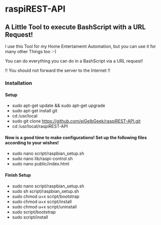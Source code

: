 # raspiREST-API

## A Little Tool to execute BashScript with a URL Request!
I use this Tool for my Home Entertainemt Automation, but you can use it for many other Things too :-)

You can do everything you can do in a BashScript via a URL request!

!! You should not forward the server to the Internet !!

### Installation

#### Setup
* sudo apt-get update && sudo apt-get upgrade
* sudo apt-get install git
* cd /usr/local
* sudo git clone https://github.com/eiGelbGeek/raspiREST-API.git
* cd /usr/local/raspiREST-API

#### Now is a good time to make configurations! Set up the following files according to your wishes!
* sudo nano script/raspbian_setup.sh
* sudo nano lib/raspi-control.sh
* sudo nano public/index.html

#### Finish Setup
* sudo nano script/raspbian_setup.sh
* sudo sh script/raspbian_setup.sh
* sudo chmod u+x script/bootstrap
* sudo chmod u+x script/install
* sudo chmod u+x script/uninstall
* sudo script/bootstrap
* sudo script/install
